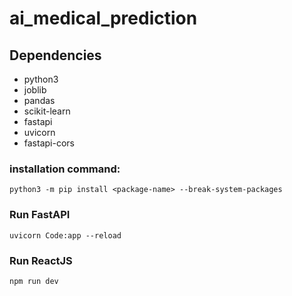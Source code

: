 # ai_medical_prediction

## Dependencies
- python3
- joblib
- pandas
- scikit-learn
- fastapi
- uvicorn
- fastapi-cors

### installation command:
```python3 -m pip install <package-name> --break-system-packages```

### Run FastAPI
```uvicorn Code:app --reload```

### Run ReactJS
```npm run dev```
